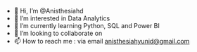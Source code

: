 - 👋 Hi, I’m @Anisthesiahd
- 👀 I’m interested in Data Analytics
- 🌱 I’m currently learning Python, SQL and Power BI
- 💞️ I’m looking to collaborate on 
- 📫 How to reach me : via email anisthesiahyunid@gmail.com

<!---
Anisthesiahd/Anisthesiahd is a ✨ special ✨ repository because its `README.md` (this file) appears on your GitHub profile.
You can click the Preview link to take a look at your changes.
--->
